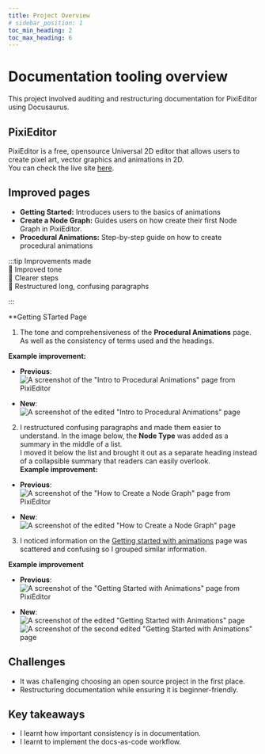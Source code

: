 ```yaml
---
title: Project Overview
# sidebar_position: 1
toc_min_heading: 2
toc_max_heading: 6
---
```


# Documentation tooling overview 
This project involved auditing and restructuring documentation for PixiEditor using Docusaurus.

## PixiEditor
PixiEditor is a free, opensource Universal 2D editor that allows users to create pixel art, vector graphics and animations in 2D.  
You can check the live site [here](https://pixieditor.net).

## Improved pages
- **Getting Started:** Introduces users to the basics of animations
- **Create a Node Graph:** Guides users on how create their first Node Graph in PixiEditor.
- **Procedural Animations:** Step-by-step guide on how to create procedural animations


:::tip  Improvements made  
📝 Improved tone  
📝 Clearer steps  
📝 Restructured long, confusing paragraphs

:::

**Getting STarted Page
1. The tone and comprehensiveness of the **Procedural Animations** page. As well as the consistency of terms used and the headings.  
 
**Example improvement:** 
- **Previous**:  
![A screenshot of the "Intro to Procedural Animations" page from PixiEditor](./img/procedural-animations-actual.png)

- **New**:   
![A screenshot of the edited "Intro to Procedural Animations" page](./img/procedural-animations-edited.png)  


2. I restructured confusing paragraphs and made them easier to understand. In the image below, the **Node Type** was added as a summary in the middle of a list.   
I moved it below the list and brought it out as a separate heading instead of a collapsible summary that readers can easily overlook.  
**Example improvement:** 
- **Previous**: 
![A screenshot of the "How to Create a Node Graph" page from PixiEditor](./img/nodes-actual.png)

- **New**:  
![A screenshot of the edited "How to Create a Node Graph" page](./img/nodes-edited.png)  


3. I noticed information on the [Getting started with animations](docs/documentation-tooling/getting-started.md) page was scattered and confusing so I grouped similar information.  

**Example improvement**  

- **Previous**:  
![A screenshot of the "Getting Started with Animations" page from PixiEditor](./img/start-animations-actual.png)

- **New**:  
![A screenshot of the edited "Getting Started with Animations" page](./img/start-animations-edited1.png)  
![A screenshot of the second edited "Getting Started with Animations" page](./img/start-animations-edited2.png)  




## Challenges
- It was challenging choosing an open source project in the first place. 
- Restructuring documentation while ensuring it is beginner-friendly. 


## Key takeaways
- I learnt how important consistency is in documentation. 
- I learnt to implement the docs-as-code workflow.